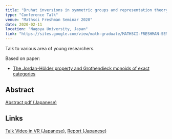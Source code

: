 ```yaml
---
title: "Bruhat inversions in symmetric groups and representation theory of quivers of type A"
type: "Conference Talk"
venue: "Mathsci Freshman Seminar 2020"
date: 2020-02-11
location: "Nagoya University, Japan"
link: "https://sites.google.com/view/math-graduate/MATHSCI-FRESHMAN-SEMINAR/2020"
---
```


Talk to various area of young researchers.

Based on paper:
- [The Jordan-H&ouml;lder property and Grothendieck monoids of exact categories](/papers/JHP)

## Abstract
[Abstract pdf (Japanese)](/files/mathsci2020abst.pdf)

## Links
[Talk Video in VR (Japanese)](https://www.youtube.com/watch?v=FpIfGVr5OcA),
[Report (Japanese)](/files/mathsci2020report.pdf)
